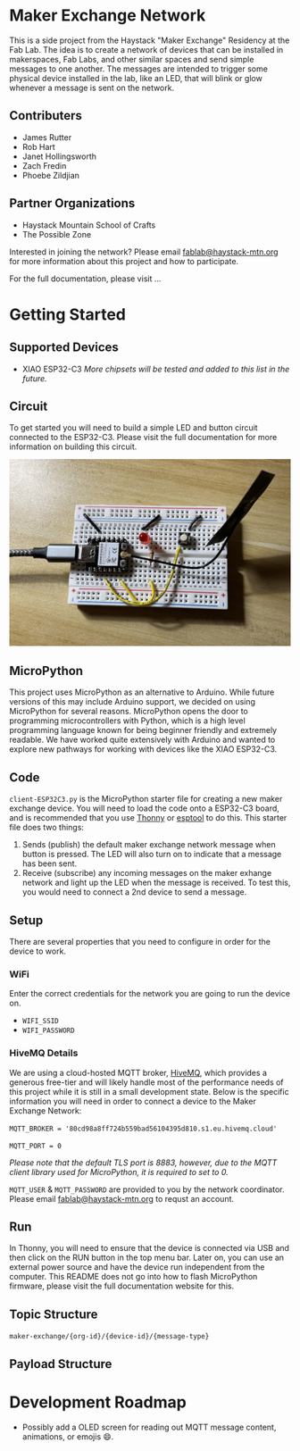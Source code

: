 # Maker Exchange Network
This is a side project from the Haystack "Maker Exchange" Residency at the Fab Lab. The idea is to create a network of devices that can be installed in makerspaces, Fab Labs, and other similar spaces and send simple messages to one another. The messages are intended to trigger some physical device installed in the lab, like an LED, that will blink or glow whenever a message is sent on the network.

## Contributers
- James Rutter
- Rob Hart 
- Janet Hollingsworth 
- Zach Fredin 
- Phoebe Zildjian 

## Partner Organizations
- Haystack Mountain School of Crafts
- The Possible Zone 

Interested in joining the network? Please email fablab@haystack-mtn.org for more information about this project and how to participate. 

For the full documentation, please visit ... 

# Getting Started 

## Supported Devices
- XIAO ESP32-C3
*More chipsets will be tested and added to this list in the future.*

## Circuit 
To get started you will need to build a simple LED and button circuit connected to the ESP32-C3. Please visit the full documentation for more information on building this circuit.  

![](img/esp32c3.jpeg)

## MicroPython
This project uses MicroPython as an alternative to Arduino. While future versions of this may include Arduino support, we decided on using MicroPython for several reasons. MicroPython opens the door to programming microcontrollers with Python, which is a high level programming language known for being beginner friendly and extremely readable. We have worked quite extensively with Arduino and wanted to explore new pathways for working with devices like the XIAO ESP32-C3. 

## Code
`client-ESP32C3.py` is the MicroPython starter file for creating a new maker exchange device. You will need to load the code onto a ESP32-C3 board, and is recommended that you use [Thonny](https://thonny.org/) or [esptool](https://docs.espressif.com/projects/esptool/en/latest/esp32/) to do this. This starter file does two things: 
1. Sends (publish) the default maker exchange network message when button is pressed. The LED will also turn on to indicate that a message has been sent. 
2. Receive (subscribe) any incoming messages on the maker exhange network and light up the LED when the message is received. To test this, you would need to connect a 2nd device to send a message. 


## Setup 
There are several properties that you need to configure in order for the device to work. 

### WiFi
Enter the correct credentials for the network you are going to run the device on. 
- `WIFI_SSID`
- `WIFI_PASSWORD`

### HiveMQ Details 
We are using a cloud-hosted MQTT broker, [HiveMQ](https://www.hivemq.com/), which provides a generous free-tier and will likely handle most of the performance needs of this project while it is still in a small development state. Below is the specific information you will need in order to connect a device to the Maker Exchange Network: 

`MQTT_BROKER = '80cd98a8ff724b559bad56104395d810.s1.eu.hivemq.cloud'`

`MQTT_PORT = 0` 

*Please note that the default TLS port is 8883, however, due to the MQTT client library used for MicroPython, it is required to set to 0.* 

`MQTT_USER` & `MQTT_PASSWORD` are provided to you by the network coordinator. Please email fablab@haystack-mtn.org to requst an account. 

## Run 
In Thonny, you will need to ensure that the device is connected via USB and then click on the RUN button in the top menu bar. Later on, you can use an external power source and have the device run independent from the computer. This README does not go into how to flash MicroPython firmware, please visit the full documentation website for this. 

## Topic Structure 
`maker-exchange/{org-id}/{device-id}/{message-type}`

## Payload Structure 

# Development Roadmap 
- Possibly add a OLED screen for reading out MQTT message content, animations, or emojis :smile:. 